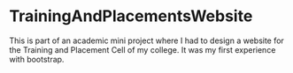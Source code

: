 # TrainingAndPlacementsWebsite
This is part of an academic mini project where I had to design a website for the Training and Placement Cell of my college. It was my first experience with bootstrap.

